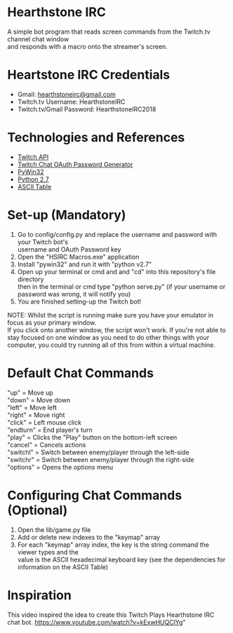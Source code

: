 # Hearthstone IRC
A simple bot program that reads screen commands from the Twitch.tv channel chat window  
and responds with a macro onto the streamer's screen. 

# Heartstone IRC Credentials  
- Gmail: hearthstoneirc@gmail.com
- Twitch.tv Username: HearthstoneIRC
- Twitch.tv/Gmail Password: HearthstoneIRC2018

# Technologies and References
- [Twitch API](https://dev.twitch.tv/api)
- [Twitch Chat OAuth Password Generator](https://twitchapps.com/tmi/)
- [PyWin32](https://sourceforge.net/projects/pywin32/)
- [Python 2.7](https://www.python.org/download/releases/2.7/)
- [ASCII Table](https://www.systutorials.com/4670/ascii-table-and-ascii-code/)

# Set-up (Mandatory)
1. Go to config/config.py and replace the username and password with your Twitch bot's  
username and OAuth Password key  
2. Open the "HSIRC Macros.exe" application  
3. Install "pywin32" and run it with "python  v2.7"  
4. Open up your terminal or cmd and and "cd" into this repository's file directory  
then in the terminal or cmd type "python serve.py" (if your username or password was wrong, it will notify you)  
5. You are finished setting-up the Twitch bot!  

NOTE: Whilst the script is running make sure you have your emulator in focus as your primary window.  
If you click onto another window, the script won't work. If you're not able to stay focused on one window as
you need to do other things with your computer, you could try running all of this from within a virtual machine.  

# Default Chat Commands
"up" = Move up  
"down" = Move down  
"left" = Move left  
"right" = Move right  
"click" = Left mouse click  
"endturn" = End player's turn  
"play" = Clicks the "Play" button on the bottom-left screen  
"cancel" = Cancels actions  
"switchl" = Switch between enemy/player through the left-side  
"switchr" = Switch between enemy/player through the right-side  
"options" = Opens the options menu  

# Configuring Chat Commands (Optional)
1. Open the lib/game.py file  
2. Add or delete new indexes to the "keymap" array 
3. For each "keymap" array index, the key is the string command the viewer types and the  
value is the ASCII hexadecimal keyboard key (see the dependencies for information on the ASCII Table)

# Inspiration
This video inspired the idea to create this Twitch Plays Hearthstone IRC chat bot. 
https://www.youtube.com/watch?v=kExwHUQClYg"
